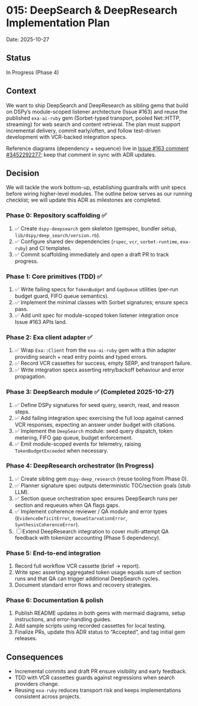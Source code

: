 # 015: DeepSearch & DeepResearch Implementation Plan

Date: 2025-10-27

## Status

In Progress (Phase 4)

## Context

We want to ship DeepSearch and DeepResearch as sibling gems that build on DSPy’s module-scoped listener architecture (Issue #163) and reuse the published `exa-ai-ruby` gem (Sorbet-typed transport, pooled Net::HTTP, streaming) for web search and content retrieval. The plan must support incremental delivery, commit early/often, and follow test-driven development with VCR-backed integration specs.

Reference diagrams (dependency + sequence) live in [Issue #163 comment #3452292277](https://github.com/vicentereig/dspy.rb/issues/163#issuecomment-3452292277); keep that comment in sync with ADR updates.

## Decision

We will tackle the work bottom-up, establishing guardrails with unit specs before wiring higher-level modules. The outline below serves as our running checklist; we will update this ADR as milestones are completed.

### Phase 0: Repository scaffolding ✅

1. ✅ Create `dspy-deepsearch` gem skeleton (gemspec, bundler setup, `lib/dspy/deep_search/version.rb`).
2. ✅ Configure shared dev dependencies (`rspec`, `vcr`, `sorbet-runtime`, `exa-ruby`) and CI templates.
3. ✅ Commit scaffolding immediately and open a draft PR to track progress.

### Phase 1: Core primitives (TDD) ✅

1. ✅ Write failing specs for `TokenBudget` and `GapQueue` utilities (per-run budget guard, FIFO queue semantics).
2. ✅ Implement the minimal classes with Sorbet signatures; ensure specs pass.
3. ✅ Add unit spec for module-scoped token listener integration once Issue #163 APIs land.

### Phase 2: Exa client adapter ✅

1. ✅ Wrap `Exa::Client` from the `exa-ai-ruby` gem with a thin adapter providing search + read entry points and typed errors.
2. ✅ Record VCR cassettes for success, empty SERP, and transport failure.
3. ✅ Write integration specs asserting retry/backoff behaviour and error propagation.

### Phase 3: DeepSearch module ✅ (Completed 2025-10-27)

1. ✅ Define DSPy signatures for seed query, search, read, and reason steps.
2. ✅ Add failing integration spec exercising the full loop against canned VCR responses, expecting an answer under budget with citations.
3. ✅ Implement the `DeepSearch` module: seed query dispatch, token metering, FIFO gap queue, budget enforcement.
4. ✅ Emit module-scoped events for telemetry, raising `TokenBudgetExceeded` when necessary.

### Phase 4: DeepResearch orchestrator (In Progress)

1. ✅ Create sibling gem `dspy-deep_research` (reuse tooling from Phase 0).
2. ✅ Planner signature spec outputs deterministic TOC/section goals (stub LLM).
3. ✅ Section queue orchestration spec ensures DeepSearch runs per section and requeues when QA flags gaps.
4. ✅ Implement coherence reviewer / QA module and error types (`EvidenceDeficitError`, `QueueStarvationError`, `SynthesisCoherenceError`).
5. ☐ Extend DeepResearch integration to cover multi-attempt QA feedback with tokenizer accounting (Phase 5 dependency).

### Phase 5: End-to-end integration

1. Record full workflow VCR cassette (brief → report).
2. Write spec asserting aggregated token usage equals sum of section runs and that QA can trigger additional DeepSearch cycles.
3. Document standard error flows and recovery strategies.

### Phase 6: Documentation & polish

1. Publish README updates in both gems with mermaid diagrams, setup instructions, and error-handling guides.
2. Add sample scripts using recorded cassettes for local testing.
3. Finalize PRs, update this ADR status to “Accepted”, and tag initial gem releases.

## Consequences

- Incremental commits and draft PR ensure visibility and early feedback.
- TDD with VCR cassettes guards against regressions when search providers change.
- Reusing `exa-ruby` reduces transport risk and keeps implementations consistent across projects.
